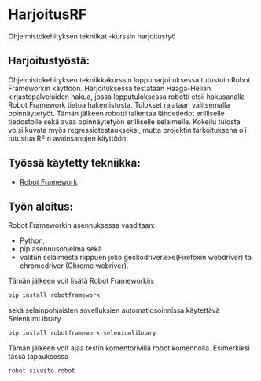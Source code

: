 # HarjoitusRF
Ohjelmistokehityksen tekniikat -kurssin harjoitustyö

## Harjoitustyöstä:
Ohjelmistokehityksen tekniikkakurssin loppuharjoituksessa tutustuin Robot Frameworkin käyttöön.
Harjoituksessa testataan Haaga-Helian kirjastopalveluiden hakua, jossa lopputuloksessa robotti etsii hakusanalla Robot Framework tietoa hakemistosta.
Tulokset rajataan valitsemalla opinnäytetyöt. Tämän jälkeen robotti tallentaa lähdetiedot erilliselle tiedostolle sekä avaa opinnäytetyön erilliselle selaimelle. 
Kokeilu tulosta voisi kuvata myös regressiotestaukseksi, mutta projektin tarkoituksena oli tutustua RF:n avainsanojen käyttöön.

## Työssä käytetty tekniikka:
- [Robot Framework](http://robotframework.org/robotframework/#user-guide)

## Työn aloitus:
Robot Frameworkin asennuksessa vaaditaan:
+ Python,
+ pip asennusohjelma sekä
+ valitun selaimesta riippuen joko geckodriver.exe(Firefoxin webdriver) tai chromedriver (Chrome webriver).

Tämän jälkeen voit lisätä Robot Frameworkin:
```python
pip install robotframework
```
sekä selainpohjaisten sovelluksien automatiosoinnissa käytettävä SeleniumLibrary
```python
pip install robotframework-seleniumlibrary
```

Tämän jälkeen voit ajaa testin komentorivillä robot komennolla. Esimerkiksi tässä tapauksessa
```python
robot sivusto.robot
```
